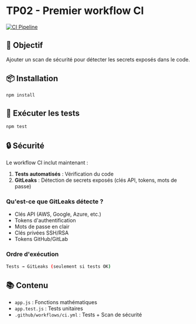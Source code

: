 # TP02 - Premier workflow CI

[![CI Pipeline](https://github.com/Simon-Fontaine/github-actions/actions/workflows/ci.yml/badge.svg)](https://github.com/Simon-Fontaine/github-actions/actions/workflows/ci.yml)

## 🎯 Objectif

Ajouter un scan de sécurité pour détecter les secrets exposés dans le code.

## 📦 Installation

```bash
npm install
```

## 🧪 Exécuter les tests

```bash
npm test
```

## 🔒 Sécurité

Le workflow CI inclut maintenant :

1. **Tests automatisés** : Vérification du code
2. **GitLeaks** : Détection de secrets exposés (clés API, tokens, mots de passe)

### Qu'est-ce que GitLeaks détecte ?

- Clés API (AWS, Google, Azure, etc.)
- Tokens d'authentification
- Mots de passe en clair
- Clés privées SSH/RSA
- Tokens GitHub/GitLab

### Ordre d'exécution

```bash
Tests → GitLeaks (seulement si tests OK)
```

## 📚 Contenu

- `app.js` : Fonctions mathématiques
- `app.test.js` : Tests unitaires
- `.github/workflows/ci.yml` : Tests + Scan de sécurité
